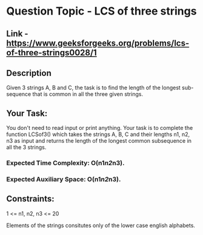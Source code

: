 # Question Topic - LCS of three strings

## Link - https://www.geeksforgeeks.org/problems/lcs-of-three-strings0028/1

## Description

Given 3 strings A, B and C, the task is to find the length of the longest sub-sequence that is common in all the three given strings.

## Your Task:
You don't need to read input or print anything. Your task is to complete the function LCSof3() which takes the strings A, B, C and their lengths n1, n2, n3 as input and returns the length of the longest common subsequence in all the 3 strings.

### Expected Time Complexity: O(n1*n2*n3).

### Expected Auxiliary Space: O(n1*n2*n3).

## Constraints:

1 <= n1, n2, n3 <= 20

Elements of the strings consitutes only of the lower case english alphabets.
